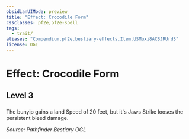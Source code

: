 ```yaml
---
obsidianUIMode: preview
title: "Effect: Crocodile Form"
cssclasses: pf2e,pf2e-spell
tags:
  - trait/
aliases: "Compendium.pf2e.bestiary-effects.Item.USMuxi8ACBJRUrdS"
license: OGL
---
```

# Effect: Crocodile Form
## Level 3
### 






The bunyip gains a land Speed of 20 feet, but it's Jaws Strike looses the persistent bleed damage.

*Source: Pathfinder Bestiary*
*OGL*
